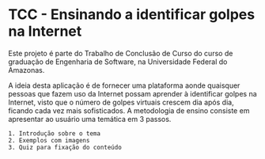 # TCC - Ensinando a identificar golpes na Internet

Este projeto é parte do Trabalho de Conclusão de Curso do curso de graduação de Engenharia de Software, na Universidade Federal do Amazonas.

A ideia desta aplicação é de fornecer uma plataforma aonde quaisquer pessoas que fazem uso da Internet possam aprender à identificar golpes na Internet, visto que o número de golpes virtuais crescem dia após dia, ficando cada vez mais sofisticados. A metodologia de ensino consiste em apresentar ao usuário uma temática em 3 passos.

    1. Introdução sobre o tema
    2. Exemplos com imagens
    3. Quiz para fixação do conteúdo
